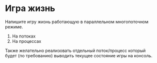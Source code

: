 # Игра жизнь

Напишите игру жизнь работающую в параллельном многопоточном режиме.
1. На потоках
2. На процессах

Также желательно реализовать отдельный поток/процесс который будет (по требованию) выводить текущее состояние игры на консоль.
